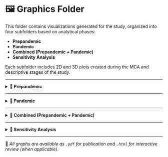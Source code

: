 # 🖼️ Graphics Folder

This folder contains visualizations generated for the study, organized into four subfolders based on analytical phases:

- **Prepandemic**
- **Pandemic**
- **Combined (Prepandemic + Pandemic)**
- **Sensitivity Analysis**

Each subfolder includes 2D and 3D plots created during the MCA and descriptive stages of the study.

---

<details>
<summary><strong>📂 Prepandemic</strong></summary>

This folder contains graphics created using data from the prepandemic period (2017–2019).

Includes:

- Scree plots
- MCA 2D biplots (Dimensions 1–2)
- 3D MCA category plots
- Individual plots colored by type of violence

</details>

---

<details>
<summary><strong>📂 Pandemic</strong></summary>

This folder includes graphics generated from the pandemic period period (2020–2022).

Includes:

- Scree plots
- MCA 2D biplots (Dimensions 1–2)
- 3D MCA category plots
- Individual plots colored by type of violence

</details>

---

<details>
<summary><strong>📂 Combined (Prepandemic + Pandemic)</strong></summary>

This section merges both periods to analyze combined trends and clustering.

Includes:

- Scree plots
- MCA biplots (3D)


* Both Individual records by type of violence and MCA biplots (2D) can be consulted in the manuscript 
 
</details>

---

<details>
<summary><strong>📂 Sensitivity Analysis</strong></summary>

Contains visual outputs from the sensitivity analysis comparing:

- Complete-case dataset vs. full dataset (with missing data as an extra category)
- Violence type by sex
- MCA with and without missing data
- Interactive 3D MCA plots

</details>

---

📌 *All graphs are available as `.pdf` for publication and `.html` for interactive review (when applicable).*
